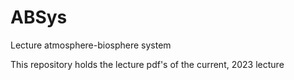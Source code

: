 # ABSys
Lecture atmosphere-biosphere system

This repository holds the lecture pdf's of the current, 2023 lecture
